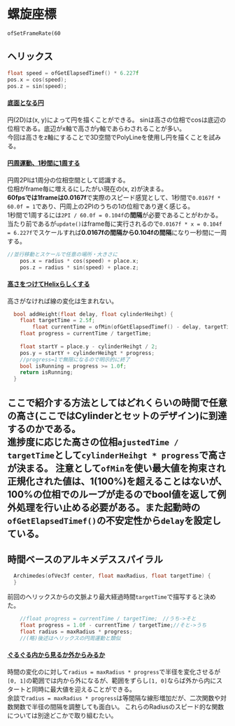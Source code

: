 # 螺旋座標
`ofSetFrameRate(60`
## ヘリックス
```cpp
float speed = ofGetElapsedTimef() * 6.227f
pos.x = cos(speed);
pos.z = sin(speed);
```
#### <ins>底面となる円</ins>
円(2D)は(x, y)によって円を描くことができる。  sinは高さの位相でcosは底辺の位相である。底辺がx軸で高さがy軸であらわされることが多い。  
今回は高さをz軸にすることで3D空間でPolyLineを使用し円を描くことを試みる。
#### <ins>円周運動、1秒間に1周する</ins>
円周2PIは1周分の位相空間として認識する。  
位相がframe毎に増えるにしたがい現在の(x, z)が決まる。  
**60fpsでは1frameは0.0167f**で実際のスピード感覚として、1秒間で`0.0167f * 60.0f = 1`であり、円周上の2PIのうちの1の位相であり遅く感じる。  
1秒間で1周するには`2PI / 60.0f = 0.104f`の**間隔**が必要であることがわかる。
当たり前であるが`update()`はframe毎に実行されるので`0.0167f * x = 0.104f = 6.227f`でスケールすれば**0.0167fの間隔から0.104fの間隔**になり一秒間に一周する。

```cpp
//並行移動とスケールで任意の場所・大きさに
    pos.x = radius * cos(speed) + place.x;
    pos.z = radius * sin(speed) + place.z;
```
#### <ins>高さをつけてHelixらしくする</ins>
高さがなければ線の変化は生まれない。
```cpp
  bool addHeight(float delay, float cylinderHeihgt) {
    float targetTime = 2.5f;
        float currentTime = ofMin(ofGetElapsedTimef() - delay, targetTime);
    float progress = currentTime / targetTime;
    
    float startY = place.y - cylinderHeihgt / 2;
    pos.y = startY + cylinderHeihgt * progress;
    //progress=1で無限になるので明示的に終了
    bool isRunning = progress >= 1.0f;
    return isRunning;
  }
```
ここで紹介する方法としてはどれくらいの時間で任意の高さ(ここではCylinderとセットのデザイン)に到達するのかである。  
進捗度に応じた高さの位相`ajustedTime / targetTime`として`cylinderHeihgt * progress`で高さが決まる。  注意として`ofMin`を使い最大値を拘束され正規化された値は、1(100%)を超えることはないが、100%の位相でのループが走るのでbool値を返して例外処理を行い止める必要がある。また起動時の`ofGetElapsedTimef()`の不安定性から`delay`を設定している。
---
## 時間ベースのアルキメデススパイラル
```cpp
  Archimedes(ofVec3f center, float maxRadius, float targetTime) {
  }
```
前回のヘリックスからの文脈より最大経過時間`targetTime`で描写すると決めた。  
```cpp
    //float progress = currentTime / targetTime;　//うち->そと
    float progress = 1.0f - currentTime / targetTime;//そと->うち
    float radius = maxRadius * progress;
    //(略)後述はヘリックスの円周運動と類似
```
#### <ins>ぐるぐる内から見るか外からみるか</ins>
時間の変化のに対して`radius = maxRadius * progress`で半径を変化させるが`[0, 1]`の範囲では内から外になるが、範囲をずらし`[1, 0]`ならば外から内にスタートと同時に最大値を迎えることができる。  
余談で`radius = maxRadius * progress`は等間隔な線形増加だが、二次関数や対数関数で半径の間隔を調整しても面白い。
これらのRadiusのスピード的な関数については別途どこかで取り組むたい。






